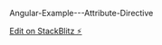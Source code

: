 Angular-Example---Attribute-Directive

[Edit on StackBlitz ⚡️](https://stackblitz.com/edit/angular-dnzgfn)
